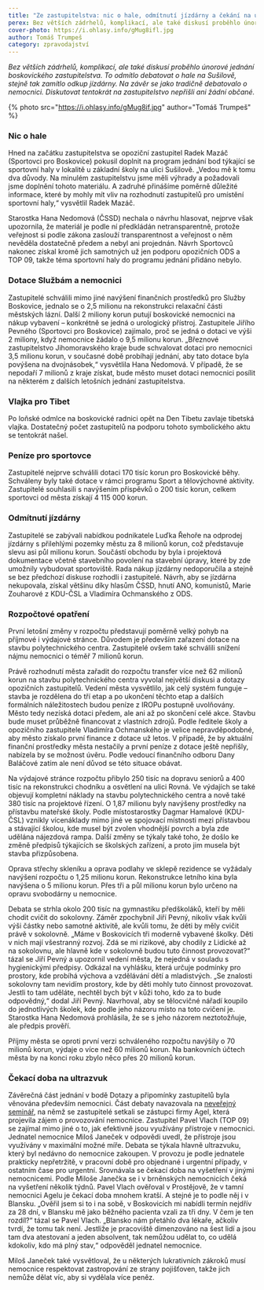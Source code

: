 ```yaml
---
title: "Ze zastupitelstva: nic o hale, odmítnutí jízdárny a čekání na ultrazvuk"
perex: Bez větších zádrhelů, komplikací, ale také diskusí proběhlo únorové jednání boskovického zastupitelstva. To odmítlo debatovat o hale na Sušilově, stejně tak zamítlo odkup jízdárny. 
cover-photo: https://i.ohlasy.info/gMug8ifl.jpg
author: Tomáš Trumpeš
category: zpravodajství
---
```


*Bez větších zádrhelů, komplikací, ale také diskusí proběhlo únorové jednání boskovického zastupitelstva. To odmítlo debatovat o hale na Sušilově, stejně tak zamítlo odkup jízdárny. Na závěr se jako tradičně debatovalo o nemocnici. Diskutovat tentokrát na zastupitelstvo nepřišli ani žádní občané.*

{% photo src="https://i.ohlasy.info/gMug8if.jpg" author="Tomáš Trumpeš" %}

### Nic o hale

Hned na začátku zastupitelstva se opoziční zastupitel Radek Mazáč (Sportovci pro Boskovice) pokusil doplnit na program jednání bod týkající se sportovní haly v lokalitě u základní školy na ulici Sušilově. „Vedou mě k tomu dva důvody. Na minulém zastupitelstvu jsme měli výhrady a požadovali jsme doplnění tohoto materiálu. A zadruhé přinášíme poměrně důležité informace, které by mohly mít vliv na rozhodnutí zastupitelů pro umístění sportovní haly,“ vysvětlil Radek Mazáč. 

Starostka Hana Nedomová (ČSSD) nechala o návrhu hlasovat, nejprve však upozornila, že materiál je podle ní předkládán netransparentně, protože veřejnost si podle zákona zaslouží transparentnost a veřejnost o něm nevěděla dostatečně předem a nebyl ani projednán. Návrh Sportovců nakonec získal kromě jich samotných už jen podporu opozičních ODS a TOP 09, takže téma sportovní haly do programu jednání přidáno nebylo.

### Dotace Službám a nemocnici

Zastupitelé schválili mimo jiné navýšení finančních prostředků pro Služby Boskovice, jednalo se o 2,5 milionu na rekonstrukci relaxační části městských lázní. Další 2 miliony korun putují boskovické nemocnici na nákup vybavení – konkrétně se jedná o urologický přístroj. Zastupitele Jiřího Pevného (Sportovci pro Boskovice) zajímalo, proč se jedná o dotaci ve výši 2 miliony, když nemocnice žádalo o 9,5 milionu korun. „Březnové zastupitelstvo Jihomoravského kraje bude schvalovat dotaci pro nemocnici 3,5 milionu korun, v současné době probíhají jednání, aby tato dotace byla povýšena na dvojnásobek,“ vysvětlila Hana Nedomová. V případě, že se nepodaří 7 milionů z kraje získat, bude město muset dotaci nemocnici posílit na některém z dalších letošních jednání zastupitelstva.

### Vlajka pro Tibet

Po loňské odmlce na boskovické radnici opět na Den Tibetu zavlaje tibetská vlajka. Dostatečný počet zastupitelů na podporu tohoto symbolického aktu se tentokrát našel.

### Peníze pro sportovce

Zastupitelé nejprve schválili dotaci 170 tisíc korun pro Boskovické běhy. Schváleny byly také dotace v rámci programu Sport a tělovýchovné aktivity. Zastupitelé souhlasili s navýšením příspěvků o 200 tisíc korun, celkem sportovci od města získají 4 115 000 korun.

### Odmítnutí jízdárny

Zastupitelé se zabývali nabídkou podnikatele Luďka Řehoře na odprodej jízdárny s přilehlými pozemky městu za 8 milionů korun, což představuje slevu asi půl milionu korun. Součástí obchodu by byla i projektová dokumentace včetně stavebního povolení na stavební úpravy, které by zde umožnily vybudovat sportoviště. Rada nákup jízdárny nedoporučila a stejně se bez předchozí diskuse rozhodli i zastupitelé. Návrh, aby se jízdárna nekupovala, získal většinu díky hlasům ČSSD, hnutí ANO, komunistů, Marie Zouharové z KDU-ČSL a Vladimíra Ochmanského z ODS. 

### Rozpočtové opatření

První letošní změny v rozpočtu představují poměrně velký pohyb na příjmové i výdajové stránce. Důvodem je především zařazení dotace na stavbu polytechnického centra. Zastupitelé ovšem také schválili snížení nájmu nemocnici o téměř 7 milionů korun.

Právě rozhodnutí města zařadit do rozpočtu transfer více než 62 milionů korun na stavbu polytechnického centra vyvolal největší diskusi a dotazy opozičních zastupitelů. Vedení města vysvětlilo, jak celý systém funguje – stavba je rozdělena do tří etap a po ukončení těchto etap a dalších formálních náležitostech budou peníze z IROPu postupně uvolňovány. Město tedy nezíská dotaci předem, ale ani až po skončení celé akce. Stavbu bude muset průběžně financovat z vlastních zdrojů. Podle ředitele školy a opozičního zastupitele Vladimíra Ochmanského je velice nepravděpodobné, aby město získalo první finance z dotace už letos. V případě, že by aktuální finanční prostředky města nestačily a první peníze z dotace ještě nepřišly, nabízela by se možnost úvěru. Podle vedoucí finančního odboru Dany Baláčové zatím ale není důvod se této situace obávat.

Na výdajové stránce rozpočtu přibylo 250 tisíc na dopravu seniorů a 400 tisíc na rekonstrukci chodníku a osvětlení na ulici Rovná. Ve výdajích se také objevují kompletní náklady na stavbu polytechnického centra a nově také 380 tisíc na projektové řízení. O 1,87 milionu byly navýšeny prostředky na přístavbu mateřské školy. Podle místostarostky Dagmar Hamalové (KDU-ČSL) vznikly vícenáklady mimo jiné ve spojovací místnosti mezi přístavbou a stávající školou, kde musel být zvolen vhodnější povrch a byla zde udělána nájezdová rampa. Další změny se týkaly také toho, že došlo ke změně předpisů týkajících se školských zařízení, a proto jim musela být stavba přizpůsobena.

Oprava střechy skleníku a oprava podlahy ve sklepě rezidence se vyžádaly navýšení rozpočtu o 1,25 milionu korun. Rekonstrukce letního kina byla navýšena o 5 milionu korun. Přes tři a půl milionu korun bylo určeno na opravu svobodárny u nemocnice.

Debata se strhla okolo 200 tisíc na gymnastiku předškoláků, kteří by měli chodit cvičit do sokolovny. Záměr zpochybnil Jiří Pevný, nikoliv však kvůli výši částky nebo samotné aktivitě, ale kvůli tomu, že děti by měly cvičit právě v sokolovně. „Máme v Boskovicích tři moderně vybavené školky. Děti v nich mají všestranný rozvoj. Zdá se mi rizikové, aby chodily z Lidické až na sokolovnu, ale hlavně kde v sokolovně budou tuto činnost provozovat?“ tázal se Jiří Pevný a upozornil vedení města, že nejedná v souladu s hygienickými předpisy. Odkázal na vyhlášku, která určuje podmínky pro prostory, kde probíhá výchova a vzdělávání dětí a mladistvých. „Se znalosti sokolovny tam nevidím prostory, kde by děti mohly tuto činnost provozovat. Jestli to tam uděláte, nechtěl bych být v kůži toho, kdo za to bude odpovědný,“ dodal Jiří Pevný. Navrhoval, aby se tělocvičné nářadí koupilo do jednotlivých školek, kde podle jeho názoru místo na toto cvičení je. Starostka Hana Nedomová prohlásila, že se s jeho názorem neztotožňuje, ale předpis prověří.

Příjmy města se oproti první verzi schváleného rozpočtu navýšily o 70 milionů korun, výdaje o více než 60 milionů korun. Na bankovních účtech města by na konci roku zbylo něco přes 20 milionů korun.

### Čekací doba na ultrazvuk

Závěrečná část jednání v bodě Dotazy a připomínky zastupitelů byla věnována především nemocnici. Část debaty navazovala na [neveřejný seminář](http://www.ohlasy.info/clanky/2018/02/prezentace-agel.html), na němž se zastupitelé setkali se zástupci firmy Agel, která projevila zájem o provozování nemocnice. Zastupitel Pavel Vlach (TOP 09) se zajímal mimo jiné o to, jak efektivně jsou využívány přístroje v nemocnici. Jednatel nemocnice Miloš Janeček v odpovědi uvedl, že přístroje jsou využívány v maximální možné míře. Debata se týkala hlavně ultrazvuku, který byl nedávno do nemocnice zakoupen. V provozu je podle jednatele prakticky nepřetržitě, v pracovní době pro objednané i urgentní případy, v ostatním čase pro urgentní. Srovnávala se čekací doba na vyšetření v jinými nemocnicemi. Podle Miloše Janečka se i v brněnských nemocnicích čeká na vyšetření několik týdnů. Pavel Vlach ověřoval v Prostějově, že v tamní nemocnici Agelu je čekací doba mnohem kratší. A stejné je to podle něj i v Blansku. „Ověřil jsem si to i na sobě, v Boskovicích mi nabídli termín nejdřív za 28 dní, v Blansku mě jako běžného pacienta vzali za tři dny. V čem je ten rozdíl?“ tázal se Pavel Vlach. „Blansko nám přetáhlo dva lékaře, ačkoliv tvrdí, že tomu tak není. Jestliže je pracoviště dimenzováno na šest lidí a jsou tam dva atestovaní a jeden absolvent, tak nemůžou udělat to, co udělá kdokoliv, kdo má plný stav,“ odpověděl jednatel nemocnice.

Miloš Janeček také vysvětloval, že u některých lukrativních zákroků musí nemocnice respektovat zastropování ze strany pojišťoven, takže jich nemůže dělat víc, aby si vydělala více peněz.

